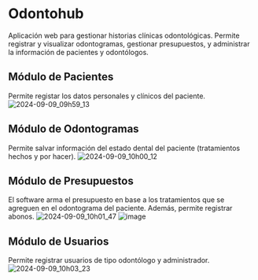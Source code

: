 # Odontohub 
Aplicación web para gestionar historias clínicas odontológicas. Permite registrar y visualizar odontogramas, gestionar presupuestos, y administrar la información de pacientes y odontólogos.

## Módulo de Pacientes
Permite registar los datos personales y clínicos del paciente.
![2024-09-09_09h59_13](https://github.com/user-attachments/assets/0f7427d0-6883-400a-836c-d9f21097903f)

## Módulo de Odontogramas
Permite salvar información del estado dental del paciente (tratamientos hechos y por hacer).
![2024-09-09_10h00_12](https://github.com/user-attachments/assets/9260577b-da61-49b1-a230-a7e7f4c7254a)

## Módulo de Presupuestos
El software arma el presupuesto en base a los tratamientos que se agreguen en el odontograma del paciente. Además, permite registrar abonos.
![2024-09-09_10h01_47](https://github.com/user-attachments/assets/91bb0d2d-da05-42f2-85d2-058965ad16f8)
![image](https://github.com/user-attachments/assets/b3ecf972-fa70-4b3f-8e45-02b4606e9ef1)


## Módulo de Usuarios
Permite registrar usuarios de tipo odontólogo y administrador.
![2024-09-09_10h03_23](https://github.com/user-attachments/assets/0a7dd52e-f3aa-4403-9f38-70dba03f08a9)
